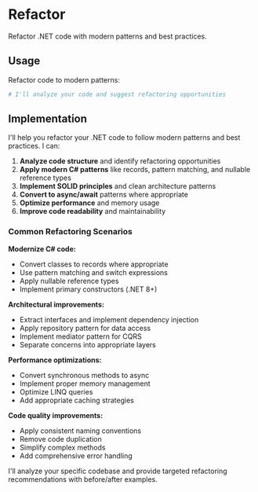 # Refactor

Refactor .NET code with modern patterns and best practices.

## Usage

Refactor code to modern patterns:

```bash
# I'll analyze your code and suggest refactoring opportunities
```

## Implementation

I'll help you refactor your .NET code to follow modern patterns and best practices. I can:

1. **Analyze code structure** and identify refactoring opportunities
2. **Apply modern C# patterns** like records, pattern matching, and nullable reference types
3. **Implement SOLID principles** and clean architecture patterns
4. **Convert to async/await** patterns where appropriate
5. **Optimize performance** and memory usage
6. **Improve code readability** and maintainability

### Common Refactoring Scenarios

**Modernize C# code:**
- Convert classes to records where appropriate
- Use pattern matching and switch expressions
- Apply nullable reference types
- Implement primary constructors (.NET 8+)

**Architectural improvements:**
- Extract interfaces and implement dependency injection
- Apply repository pattern for data access
- Implement mediator pattern for CQRS
- Separate concerns into appropriate layers

**Performance optimizations:**
- Convert synchronous methods to async
- Implement proper memory management
- Optimize LINQ queries
- Add appropriate caching strategies

**Code quality improvements:**
- Apply consistent naming conventions
- Remove code duplication
- Simplify complex methods
- Add comprehensive error handling

I'll analyze your specific codebase and provide targeted refactoring recommendations with before/after examples.